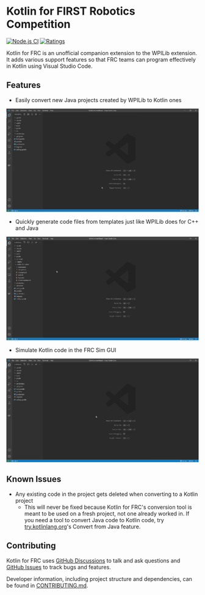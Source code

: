 # Kotlin for FIRST Robotics Competition

[![Node.js CI](https://github.com/BrenekH/kotlin-for-frc/workflows/Node.js%20CI/badge.svg?branch=master&event=push)](https://github.com/BrenekH/kotlin-for-frc/actions)
[![Ratings](https://vsmarketplacebadge.apphb.com/rating/brenek.kotlin-for-frc.svg)](https://marketplace.visualstudio.com/items?itemName=brenek.kotlin-for-frc)

Kotlin for FRC is an unofficial companion extension to the WPILib extension. It adds various support features so that FRC teams can program effectively in Kotlin using Visual Studio Code.

## Features

* Easily convert new Java projects created by WPILib to Kotlin ones

![Convert Demo](https://raw.githubusercontent.com/BrenekH/kotlin-for-frc/master/images/convertDemo.gif)

* Quickly generate code files from templates just like WPILib does for C++ and Java

![New Command Demo](https://raw.githubusercontent.com/BrenekH/kotlin-for-frc/master/images/newCommandDemo.gif)

* Simulate Kotlin code in the FRC Sim GUI

![Simulate Kotlin Code Demo](https://raw.githubusercontent.com/BrenekH/kotlin-for-frc/master/images/simulateDemo.gif)

## Known Issues

* Any existing code in the project gets deleted when converting to a Kotlin project
  * This will never be fixed because Kotlin for FRC's conversion tool is meant to be used on a fresh project, not one already worked in. If you need a tool to convert Java code to Kotlin code, try [try.kotlinlang.org](https://try.kotlinlang.org)'s Convert from Java feature.

## Contributing

Kotlin for FRC uses [GitHub Discussions](https://github.com/BrenekH/kotlin-for-frc/discussions) to talk and ask questions and [GitHub Issues](https://github.com/BrenekH/kotlin-for-frc/issues) to track bugs and features.

Developer information, including project structure and dependencies, can be found in [CONTRIBUTING.md](https://github.com/BrenekH/kotlin-for-frc/blob/master/CONTRIBUTING.md).
